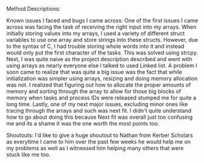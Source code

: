 Method Descriptions:

Known issues I faced and bugs I came across: One of the first issues I came across was facing the task of receiving the right input into my arrays. When initially storing values into my arrays, I used a variety of different struct variables to use one array and store strings into these structs. However, due to the syntax of C, I had trouble storing whole words into it and instead would only put the first character of the tasks. This was solved using strcpy. Next, I was quite naive as the project description described and went with using arrays as nearly everyone else I talked to used Linked list. A problem I soon came to realize that was quite a big issue was the fact that while initialization was simpler using arrays, resizing and doing memory allocation was not. I realized that figuring out how to allocate the proper amounts of memory and sorting through the array to allow for those big blocks of memory when tasks and process IDs were released stumped me for quite a long time. Lastly, one of my next major issues, excluding minor ones like tracing through the arrays and such was next fit. I didn't quite understand how to go about doing this because Next fit was overall just too confusing me and its a shame it was the one worth the most points too.

Shoutouts: I'd like to give a huge shoutout to Nathan from Kerber Scholars as everytime I came to him over the past few weeks he would help me on my problems as well as I witnessed him helping many others that were stuck like me too.
